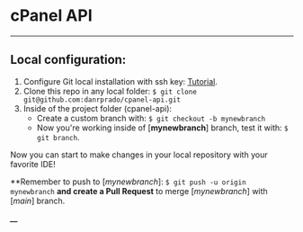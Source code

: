 # cPanel API
___
## Local configuration:
1. Configure Git local installation with ssh key: [Tutorial](https://medium.com/devops-with-valentine/2021-how-to-set-up-your-ssh-key-for-github-on-windows-10-afe6e729a3c0).
2. Clone this repo in any local folder:
```$ git clone git@github.com:danrprado/cpanel-api.git```
3. Inside of the project folder (cpanel-api):
   - Create a custom branch with: 
   ```$ git checkout -b mynewbranch  ```
   - Now you're working inside of [**mynewbranch**] branch, test it with: ```$ git branch```.

Now you can start to make changes in your local repository with your favorite IDE!

**Remember to push to [*mynewbranch*]: ```$ git push -u origin mynewbranch``` **and create a Pull Request** to merge [*mynewbranch*] with [*main*] branch.

***__***